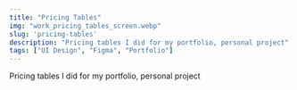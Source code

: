 ```yaml
---
title: "Pricing Tables"
img: "work_pricing_tables_screen.webp"
slug: 'pricing-tables'
description: "Pricing tables I did for my portfolio, personal project"
tags: ["UI Design", "Figma", "Portfolio"]
---
```


Pricing tables I did for my portfolio, personal project